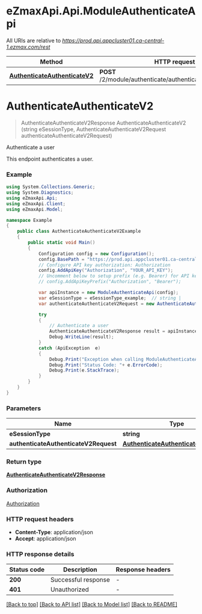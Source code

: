 # eZmaxApi.Api.ModuleAuthenticateApi

All URIs are relative to *https://prod.api.appcluster01.ca-central-1.ezmax.com/rest*

Method | HTTP request | Description
------------- | ------------- | -------------
[**AuthenticateAuthenticateV2**](ModuleAuthenticateApi.md#authenticateauthenticatev2) | **POST** /2/module/authenticate/authenticate/{eSessionType} | Authenticate a user


<a name="authenticateauthenticatev2"></a>
# **AuthenticateAuthenticateV2**
> AuthenticateAuthenticateV2Response AuthenticateAuthenticateV2 (string eSessionType, AuthenticateAuthenticateV2Request authenticateAuthenticateV2Request)

Authenticate a user

This endpoint authenticates a user.

### Example
```csharp
using System.Collections.Generic;
using System.Diagnostics;
using eZmaxApi.Api;
using eZmaxApi.Client;
using eZmaxApi.Model;

namespace Example
{
    public class AuthenticateAuthenticateV2Example
    {
        public static void Main()
        {
            Configuration config = new Configuration();
            config.BasePath = "https://prod.api.appcluster01.ca-central-1.ezmax.com/rest";
            // Configure API key authorization: Authorization
            config.AddApiKey("Authorization", "YOUR_API_KEY");
            // Uncomment below to setup prefix (e.g. Bearer) for API key, if needed
            // config.AddApiKeyPrefix("Authorization", "Bearer");

            var apiInstance = new ModuleAuthenticateApi(config);
            var eSessionType = eSessionType_example;  // string | 
            var authenticateAuthenticateV2Request = new AuthenticateAuthenticateV2Request(); // AuthenticateAuthenticateV2Request | 

            try
            {
                // Authenticate a user
                AuthenticateAuthenticateV2Response result = apiInstance.AuthenticateAuthenticateV2(eSessionType, authenticateAuthenticateV2Request);
                Debug.WriteLine(result);
            }
            catch (ApiException  e)
            {
                Debug.Print("Exception when calling ModuleAuthenticateApi.AuthenticateAuthenticateV2: " + e.Message );
                Debug.Print("Status Code: "+ e.ErrorCode);
                Debug.Print(e.StackTrace);
            }
        }
    }
}
```

### Parameters

Name | Type | Description  | Notes
------------- | ------------- | ------------- | -------------
 **eSessionType** | **string**|  | 
 **authenticateAuthenticateV2Request** | [**AuthenticateAuthenticateV2Request**](AuthenticateAuthenticateV2Request.md)|  | 

### Return type

[**AuthenticateAuthenticateV2Response**](AuthenticateAuthenticateV2Response.md)

### Authorization

[Authorization](../README.md#Authorization)

### HTTP request headers

 - **Content-Type**: application/json
 - **Accept**: application/json


### HTTP response details
| Status code | Description | Response headers |
|-------------|-------------|------------------|
| **200** | Successful response |  -  |
| **401** | Unauthorized |  -  |

[[Back to top]](#) [[Back to API list]](../README.md#documentation-for-api-endpoints) [[Back to Model list]](../README.md#documentation-for-models) [[Back to README]](../README.md)

